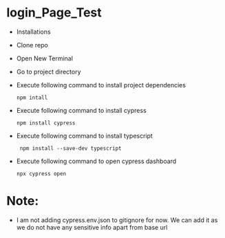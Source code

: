 # login_Page_Test
- Installations

- Clone repo

- Open New Terminal

- Go to project directory

- Execute following command to install project dependencies

    <pre><code>npm intall</code></pre>
- Execute following command to install cypress

    <pre><code>npm install cypress</code></pre>
-  Execute following command to install typescript

    <pre><code> npm install --save-dev typescript </code></pre>
- Execute following command to open cypress dashboard
    <pre><code>npx cypress open</code></pre>
# Note: 
- I am not adding cypress.env.json to gitignore for now. We can add it as we do not have any sensitive info apart from base url
